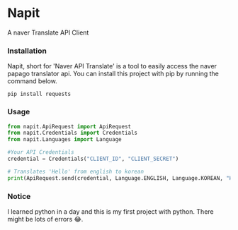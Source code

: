# Napit
A naver Translate API Client

### Installation
Napit, short for 'Naver API Translate' is a tool to easily access the naver papago translator api. 
You can install this project with pip by running the command below.
```
pip install requests
```
### Usage
```python
from napit.ApiRequest import ApiRequest
from napit.Credentials import Credentials
from napit.Languages import Language

#Your API Credentials
credential = Credentials("CLIENT_ID", "CLIENT_SECRET")

# Translates 'Hello' from english to korean
print(ApiRequest.send(credential, Language.ENGLISH, Language.KOREAN, "Hello").text) 

```
### Notice
I learned python in a day and this is my first project with python. There might be lots of errors 😂.